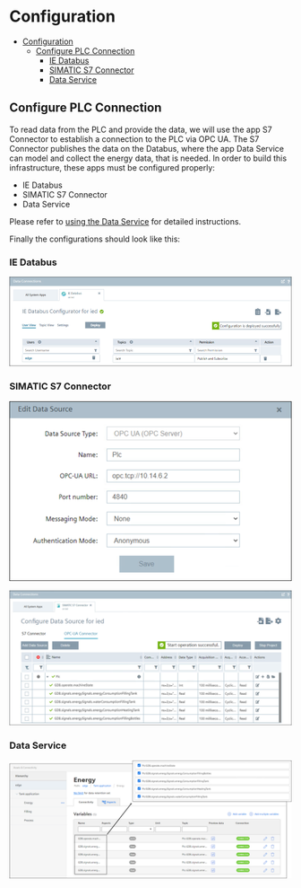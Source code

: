 # Configuration

- [Configuration](#configuration)
  - [Configure PLC Connection](#configure-plc-connection)
    - [IE Databus](#ie-databus)
    - [SIMATIC S7 Connector](#simatic-s7-connector)
    - [Data Service](#data-service)

## Configure PLC Connection

To read data from the PLC and provide the data, we will use the app S7 Connector to establish a connection to the PLC via OPC UA. The S7 Connector publishes the data on the Databus, where the app Data Service can model and collect the energy data, that is needed. In order to build this infrastructure, these apps must be configured properly:

- IE Databus
- SIMATIC S7 Connector
- Data Service

Please refer to [using the Data Service](https://github.com/industrial-edge/data-service) for detailed instructions.

Finally the configurations should look like this:

### IE Databus

![ie_databus](/docs/graphics/IE_Databus.PNG)

### SIMATIC S7 Connector

![S7_connector_data_source](/docs/graphics/S7_Connector_Data_Source.PNG)

![s7_connector_config](/docs/graphics/S7_Connector_Configuration.PNG)

### Data Service

![Data_Service_Aspects](/docs/graphics/Data_Service_Data_Service_Variable.PNG)
